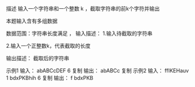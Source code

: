 描述
输入一个字符串和一个整数 k ，截取字符串的前k个字符并输出

本题输入含有多组数据

数据范围：字符串长度满足  ， 
输入描述：
1.输入待截取的字符串

2.输入一个正整数k，代表截取的长度

输出描述：
截取后的字符串

示例1
输入：
abABCcDEF
6
复制
输出：
abABCc
复制
示例2
输入：
ffIKEHauv
1
bdxPKBhih
6
复制
输出：
f
bdxPKB